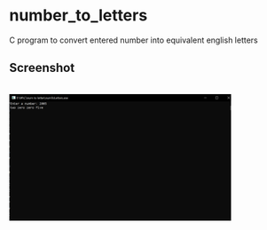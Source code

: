 # number_to_letters
C program to convert entered number into equivalent english letters

<h2>Screenshot</h2>
<br>
<img src="screenshot.png" alt="screenshot for program" width="400px">
